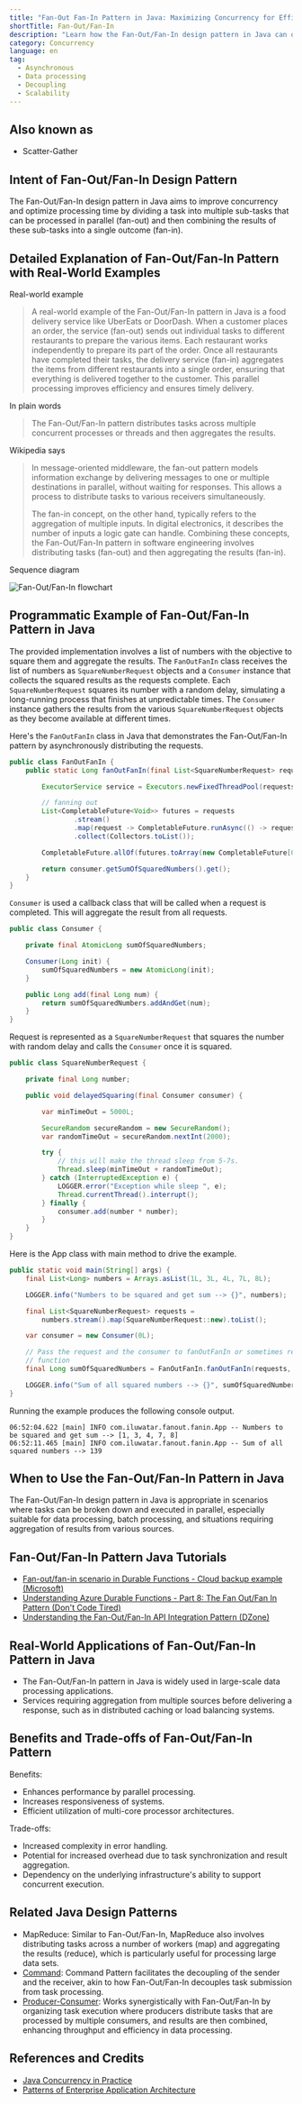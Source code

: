 ```yaml
---
title: "Fan-Out Fan-In Pattern in Java: Maximizing Concurrency for Efficient Data Processing"
shortTitle: Fan-Out/Fan-In
description: "Learn how the Fan-Out/Fan-In design pattern in Java can optimize concurrency and processing efficiency. Explore real-world examples, detailed explanations, and programmatic implementations."
category: Concurrency
language: en
tag:
  - Asynchronous
  - Data processing
  - Decoupling
  - Scalability
---
```


## Also known as

* Scatter-Gather

## Intent of Fan-Out/Fan-In Design Pattern

The Fan-Out/Fan-In design pattern in Java aims to improve concurrency and optimize processing time by dividing a task into multiple sub-tasks that can be processed in parallel (fan-out) and then combining the results of these sub-tasks into a single outcome (fan-in).

## Detailed Explanation of Fan-Out/Fan-In Pattern with Real-World Examples

Real-world example

> A real-world example of the Fan-Out/Fan-In pattern in Java is a food delivery service like UberEats or DoorDash. When a customer places an order, the service (fan-out) sends out individual tasks to different restaurants to prepare the various items. Each restaurant works independently to prepare its part of the order. Once all restaurants have completed their tasks, the delivery service (fan-in) aggregates the items from different restaurants into a single order, ensuring that everything is delivered together to the customer. This parallel processing improves efficiency and ensures timely delivery.

In plain words

> The Fan-Out/Fan-In pattern distributes tasks across multiple concurrent processes or threads and then aggregates the results.

Wikipedia says

> In message-oriented middleware, the fan-out pattern models information exchange by delivering messages to one or multiple destinations in parallel, without waiting for responses. This allows a process to distribute tasks to various receivers simultaneously.
>
> The fan-in concept, on the other hand, typically refers to the aggregation of multiple inputs. In digital electronics, it describes the number of inputs a logic gate can handle. Combining these concepts, the Fan-Out/Fan-In pattern in software engineering involves distributing tasks (fan-out) and then aggregating the results (fan-in).

Sequence diagram

![Fan-Out/Fan-In flowchart](./etc/fan-out-fan-in-flowchart.png)

## Programmatic Example of Fan-Out/Fan-In Pattern in Java

The provided implementation involves a list of numbers with the objective to square them and aggregate the results. The `FanOutFanIn` class receives the list of numbers as `SquareNumberRequest` objects and a `Consumer` instance that collects the squared results as the requests complete. Each `SquareNumberRequest` squares its number with a random delay, simulating a long-running process that finishes at unpredictable times. The `Consumer` instance gathers the results from the various `SquareNumberRequest` objects as they become available at different times.

Here's the `FanOutFanIn` class in Java that demonstrates the Fan-Out/Fan-In pattern by asynchronously distributing the requests.

```java
public class FanOutFanIn {
    public static Long fanOutFanIn(final List<SquareNumberRequest> requests, final Consumer consumer) {

        ExecutorService service = Executors.newFixedThreadPool(requests.size());

        // fanning out
        List<CompletableFuture<Void>> futures = requests
                .stream()
                .map(request -> CompletableFuture.runAsync(() -> request.delayedSquaring(consumer), service))
                .collect(Collectors.toList());

        CompletableFuture.allOf(futures.toArray(new CompletableFuture[0])).join();

        return consumer.getSumOfSquaredNumbers().get();
    }
}
```

`Consumer` is used a callback class that will be called when a request is completed. This will aggregate the result from all requests.

```java
public class Consumer {

    private final AtomicLong sumOfSquaredNumbers;

    Consumer(Long init) {
        sumOfSquaredNumbers = new AtomicLong(init);
    }

    public Long add(final Long num) {
        return sumOfSquaredNumbers.addAndGet(num);
    }
}
```

Request is represented as a `SquareNumberRequest` that squares the number with random delay and calls the `Consumer` once it is squared.

```java
public class SquareNumberRequest {

    private final Long number;

    public void delayedSquaring(final Consumer consumer) {

        var minTimeOut = 5000L;

        SecureRandom secureRandom = new SecureRandom();
        var randomTimeOut = secureRandom.nextInt(2000);

        try {
            // this will make the thread sleep from 5-7s.
            Thread.sleep(minTimeOut + randomTimeOut);
        } catch (InterruptedException e) {
            LOGGER.error("Exception while sleep ", e);
            Thread.currentThread().interrupt();
        } finally {
            consumer.add(number * number);
        }
    }
}
```

Here is the App class with main method to drive the example.

```java
public static void main(String[] args) {
    final List<Long> numbers = Arrays.asList(1L, 3L, 4L, 7L, 8L);

    LOGGER.info("Numbers to be squared and get sum --> {}", numbers);

    final List<SquareNumberRequest> requests =
        numbers.stream().map(SquareNumberRequest::new).toList();

    var consumer = new Consumer(0L);

    // Pass the request and the consumer to fanOutFanIn or sometimes referred as Orchestrator
    // function
    final Long sumOfSquaredNumbers = FanOutFanIn.fanOutFanIn(requests, consumer);

    LOGGER.info("Sum of all squared numbers --> {}", sumOfSquaredNumbers);
}
```

Running the example produces the following console output.

```
06:52:04.622 [main] INFO com.iluwatar.fanout.fanin.App -- Numbers to be squared and get sum --> [1, 3, 4, 7, 8]
06:52:11.465 [main] INFO com.iluwatar.fanout.fanin.App -- Sum of all squared numbers --> 139
```

## When to Use the Fan-Out/Fan-In Pattern in Java

The Fan-Out/Fan-In design pattern in Java is appropriate in scenarios where tasks can be broken down and executed in parallel, especially suitable for data processing, batch processing, and situations requiring aggregation of results from various sources.

## Fan-Out/Fan-In Pattern Java Tutorials

* [Fan-out/fan-in scenario in Durable Functions - Cloud backup example (Microsoft)](https://docs.microsoft.com/en-us/azure/azure-functions/durable/durable-functions-cloud-backup)
* [Understanding Azure Durable Functions - Part 8: The Fan Out/Fan In Pattern (Don't Code Tired)](http://dontcodetired.com/blog/post/Understanding-Azure-Durable-Functions-Part-8-The-Fan-OutFan-In-Pattern)
* [Understanding the Fan-Out/Fan-In API Integration Pattern (DZone)](https://dzone.com/articles/understanding-the-fan-out-fan-in-api-integration-p)

## Real-World Applications of Fan-Out/Fan-In Pattern in Java

* The Fan-Out/Fan-In pattern in Java is widely used in large-scale data processing applications.
* Services requiring aggregation from multiple sources before delivering a response, such as in distributed caching or load balancing systems.

## Benefits and Trade-offs of Fan-Out/Fan-In Pattern

Benefits:

* Enhances performance by parallel processing.
* Increases responsiveness of systems.
* Efficient utilization of multi-core processor architectures.

Trade-offs:

* Increased complexity in error handling.
* Potential for increased overhead due to task synchronization and result aggregation.
* Dependency on the underlying infrastructure's ability to support concurrent execution.

## Related Java Design Patterns

* MapReduce: Similar to Fan-Out/Fan-In, MapReduce also involves distributing tasks across a number of workers (map) and aggregating the results (reduce), which is particularly useful for processing large data sets.
* [Command](https://java-design-patterns.com/patterns/command/): Command Pattern facilitates the decoupling of the sender and the receiver, akin to how Fan-Out/Fan-In decouples task submission from task processing.
* [Producer-Consumer](https://java-design-patterns.com/patterns/producer-consumer/): Works synergistically with Fan-Out/Fan-In by organizing task execution where producers distribute tasks that are processed by multiple consumers, and results are then combined, enhancing throughput and efficiency in data processing.

## References and Credits

* [Java Concurrency in Practice](https://amzn.to/3vXytsb)
* [Patterns of Enterprise Application Architecture](https://amzn.to/49QQcPD)
